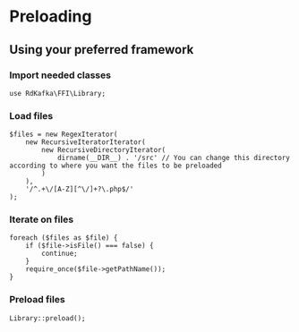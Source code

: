 # Preloading

## Using your preferred framework

### Import needed classes

```
use RdKafka\FFI\Library;
```

### Load files

```
$files = new RegexIterator(
    new RecursiveIteratorIterator(
        new RecursiveDirectoryIterator(
            dirname(__DIR__) . '/src' // You can change this directory according to where you want the files to be preloaded
        )
    ),
    '/^.+\/[A-Z][^\/]+?\.php$/'
);
```

### Iterate on files

```
foreach ($files as $file) {
    if ($file->isFile() === false) {
        continue;
    }
    require_once($file->getPathName());
}
```

### Preload files

```
Library::preload();
```